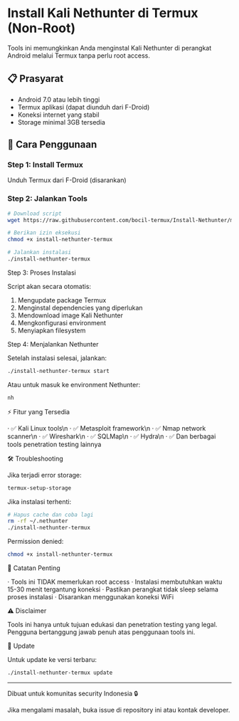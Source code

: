 # Install Kali Nethunter di Termux (Non-Root)

Tools ini memungkinkan Anda menginstal Kali Nethunter di perangkat Android melalui Termux tanpa perlu root access.

## 📋 Prasyarat

- Android 7.0 atau lebih tinggi
- Termux aplikasi (dapat diunduh dari F-Droid)
- Koneksi internet yang stabil
- Storage minimal 3GB tersedia

## 🚀 Cara Penggunaan

### Step 1: Install Termux
Unduh Termux dari F-Droid (disarankan)

### Step 2: Jalankan Tools
```bash
# Download script
wget https://raw.githubusercontent.com/bocil-termux/Install-Nethunter/main/install-nethunter-termux

# Berikan izin eksekusi
chmod +x install-nethunter-termux

# Jalankan instalasi
./install-nethunter-termux
```

Step 3: Proses Instalasi

Script akan secara otomatis:

1. Mengupdate package Termux
2. Menginstal dependencies yang diperlukan
3. Mendownload image Kali Nethunter
4. Mengkonfigurasi environment
5. Menyiapkan filesystem

Step 4: Menjalankan Nethunter

Setelah instalasi selesai, jalankan:

```bash
./install-nethunter-termux start
```

Atau untuk masuk ke environment Nethunter:

```bash
nh
```

⚡ Fitur yang Tersedia

· ✅ Kali Linux tools\n
· ✅ Metasploit framework\n
· ✅ Nmap network scanner\n
· ✅ Wireshark\n
· ✅ SQLMap\n
· ✅ Hydra\n
· ✅ Dan berbagai tools penetration testing lainnya

🛠️ Troubleshooting

Jika terjadi error storage:

```bash
termux-setup-storage
```

Jika instalasi terhenti:

```bash
# Hapus cache dan coba lagi
rm -rf ~/.nethunter
./install-nethunter-termux
```

Permission denied:

```bash
chmod +x install-nethunter-termux
```

📝 Catatan Penting

· Tools ini TIDAK memerlukan root access
· Instalasi membutuhkan waktu 15-30 menit tergantung koneksi
· Pastikan perangkat tidak sleep selama proses instalasi
· Disarankan menggunakan koneksi WiFi

⚠️ Disclaimer

Tools ini hanya untuk tujuan edukasi dan penetration testing yang legal. Pengguna bertanggung jawab penuh atas penggunaan tools ini.

🔄 Update

Untuk update ke versi terbaru:

```bash
./install-nethunter-termux update
```

---

Dibuat untuk komunitas security Indonesia 🔒

Jika mengalami masalah, buka issue di repository ini atau kontak developer.
